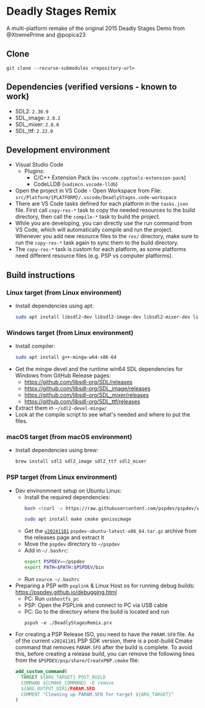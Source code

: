 # Deadly Stages Remix

A multi-platform remake of the original 2015 Deadly Stages Demo from @XtremePrime and @popica23

## Clone
```
git clone --recurse-submodules <repository-url>
```

## Dependencies (verified versions - known to work)
- SDL2: `2.30.9`
- SDL_image: `2.8.2`
- SDL_mixer: `2.8.0`
- SDL_ttf: `2.22.0`

## Development environment
- Visual Studio Code
    - Plugins:
        - C/C++ Extension Pack (`ms-vscode.cpptools-extension-pack`)
        - CodeLLDB (`vadimcn.vscode-lldb`)
- Open the project in VS Code - Open Workspace from File: `src/Platform/{PLATFORM}/.vscode/DeadlyStages.code-workspace`
- There are VS Code tasks defined for each platform in the `tasks.json` file. First call `copy-res-*` task to copy the needed resources to the build directory, then call the `compile-*` task to build the project. 
- While you are developing, you can directly use the run command from VS Code, which will automatically compile and run the project. Whenever you add new resource files to the `res/` directory, make sure to run the `copy-res-*` task again to sync them to the build directory.
- The `copy-res-*` task is custom for each platform, as some platforms need different resource files (e.g. PSP vs computer platforms).

## Build instructions

### Linux target (from Linux environment)
- Install dependencies using apt:
    ```bash
    sudo apt install libsdl2-dev libsdl2-image-dev libsdl2-mixer-dev libsdl2-ttf-dev
    ```

### Windows target (from Linux environment)
- Install compiler:
    ```bash
    sudo apt install g++-mingw-w64-x86-64
    ```
- Get the mingw devel and the runtime win64 SDL dependencies for Windows from GitHub Release pages: 
    - https://github.com/libsdl-org/SDL/releases
    - https://github.com/libsdl-org/SDL_image/releases
    - https://github.com/libsdl-org/SDL_mixer/releases
    - https://github.com/libsdl-org/SDL_ttf/releases
- Extract them in `~/sdl2-devel-mingw/`
- Look at the compile script to see what's needed and where to put the files.

### macOS target (from macOS environment)
- Install dependencies using brew:
    ```bash
    brew install sdl2 sdl2_image sdl2_ttf sdl2_mixer
    ```

### PSP target (from Linux environment)
- Dev environmnent setup on Ubuntu Linux:
    - Install the required dependencies:
        ```bash
        bash <(curl -s https://raw.githubusercontent.com/pspdev/pspdev/v20241101/prepare.sh)
        ```
        ```bash
        sudo apt install make cmake genisoimage
        ```
    - Get the [`v20241101`](https://github.com/pspdev/pspdev/releases/tag/v20241101) `pspdev-ubuntu-latest-x86_64.tar.gz` archive from the releases page and extract it
    - Move the `pspdev` directory to `~/pspdev`
    - Add in `~/.bashrc`:
        ```bash
        export PSPDEV=~/pspdev
        export PATH=$PATH:$PSPDEV/bin
        ```
    - Run `source ~/.bashrc`
- Preparing a PSP with `psplink` & Linux Host os for running debug builds: https://pspdev.github.io/debugging.html
    - PC: Run `usbhostfs_pc`
    - PSP: Open the PSPLink and connect to PC via USB cable
    - PC: Go to the directory where the build is located and run
        ```
        pspsh -e ./DeadlyStagesRemix.prx
        ```
- For creating a PSP Release ISO, you need to have the `PARAM.SFO` file. As of the current `v20241101` PSP SDK version, there is a post-build Cmake command that removes `PARAM.SFO` after the build is complete. To avoid this, before creating a release build, you can remove the following lines from the `$PSPDEV/psp/share/CreatePBP.cmake` file:
    ```cmake
    add_custom_command(
      TARGET ${ARG_TARGET} POST_BUILD
      COMMAND ${CMAKE_COMMAND} -E remove
      ${ARG_OUTPUT_DIR}/PARAM.SFO
      COMMENT "Cleaning up PARAM.SFO for target ${ARG_TARGET}"
    )
    ```
